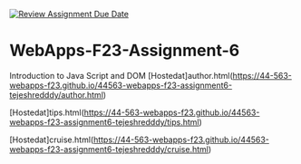 [![Review Assignment Due Date](https://classroom.github.com/assets/deadline-readme-button-24ddc0f5d75046c5622901739e7c5dd533143b0c8e959d652212380cedb1ea36.svg)](https://classroom.github.com/a/b9NC0g7h)
# WebApps-F23-Assignment-6
Introduction to Java Script and DOM
[Hostedat]author.html(https://44-563-webapps-f23.github.io/44563-webapps-f23-assignment6-tejeshredddy/author.html)

[Hostedat]tips.html(https://44-563-webapps-f23.github.io/44563-webapps-f23-assignment6-tejeshredddy/tips.html)

[Hostedat]cruise.html(https://44-563-webapps-f23.github.io/44563-webapps-f23-assignment6-tejeshredddy/cruise.html)